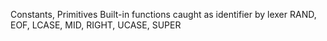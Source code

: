 Constants, Primitives Built-in functions caught as identifier by lexer
RAND, EOF, LCASE, MID, RIGHT, UCASE, SUPER
  

